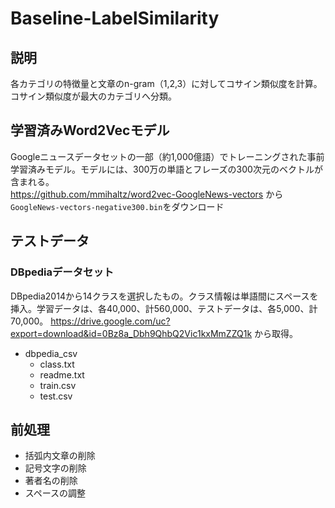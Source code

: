 # Baseline-LabelSimilarity

## 説明
各カテゴリの特徴量と文章のn-gram（1,2,3）に対してコサイン類似度を計算。
コサイン類似度が最大のカテゴリへ分類。

## 学習済みWord2Vecモデル
Googleニュースデータセットの一部（約1,000億語）でトレーニングされた事前学習済みモデル。モデルには、300万の単語とフレーズの300次元のベクトルが含まれる。  
https://github.com/mmihaltz/word2vec-GoogleNews-vectors
から`GoogleNews-vectors-negative300.bin`をダウンロード

## テストデータ
### DBpediaデータセット
DBpedia2014から14クラスを選択したもの。クラス情報は単語間にスペースを挿入。学習データは、各40,000、計560,000、テストデータは、各5,000、計70,000。
https://drive.google.com/uc?export=download&id=0Bz8a_Dbh9QhbQ2Vic1kxMmZZQ1k
から取得。
- dbpedia_csv
    - class.txt
    - readme.txt
    - train.csv
    - test.csv

## 前処理
- 括弧内文章の削除
- 記号文字の削除
- 著者名の削除
- スペースの調整